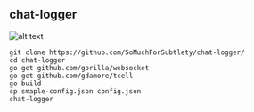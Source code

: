 
## chat-logger

![alt text](https://i.imgur.com/T2ymInu.png)

    git clone https://github.com/SoMuchForSubtlety/chat-logger/
    cd chat-logger
    go get github.com/gorilla/websocket
    go get github.com/gdamore/tcell
    go build
    cp smaple-config.json config.json
    chat-logger

